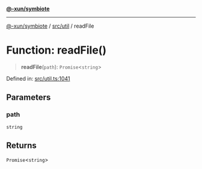 [**@-xun/symbiote**](../../../README.md)

***

[@-xun/symbiote](../../../README.md) / [src/util](../README.md) / readFile

# Function: readFile()

> **readFile**(`path`): `Promise`\<`string`\>

Defined in: [src/util.ts:1041](https://github.com/Xunnamius/symbiote/blob/421daaf5e320e2f5d7cb32f23e410fefd48b6891/src/util.ts#L1041)

## Parameters

### path

`string`

## Returns

`Promise`\<`string`\>
